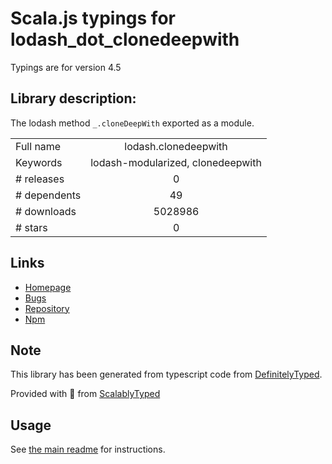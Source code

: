 
# Scala.js typings for lodash_dot_clonedeepwith

Typings are for version 4.5

## Library description:
The lodash method `_.cloneDeepWith` exported as a module.

|                    |                 |
| ------------------ | :-------------: |
| Full name          | lodash.clonedeepwith |
| Keywords           | lodash-modularized, clonedeepwith |
| # releases         | 0 |
| # dependents       | 49 |
| # downloads        | 5028986 |
| # stars            | 0 |

## Links
- [Homepage](https://lodash.com/)
- [Bugs](https://github.com/lodash/lodash/issues)
- [Repository](https://github.com/lodash/lodash)
- [Npm](https://www.npmjs.com/package/lodash.clonedeepwith)
    


## Note
This library has been generated from typescript code from [DefinitelyTyped](https://definitelytyped.org).

Provided with :purple_heart: from [ScalablyTyped](https://github.com/oyvindberg/ScalablyTyped)

## Usage
See [the main readme](../../readme.md) for instructions.



